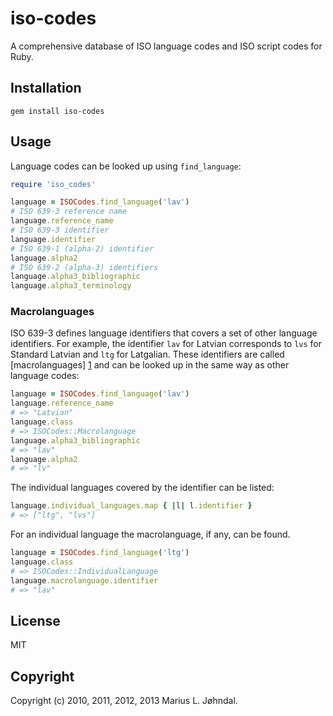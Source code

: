 # iso-codes

A comprehensive database of ISO language codes and ISO script codes for Ruby.

## Installation

    gem install iso-codes

## Usage

Language codes can be looked up using `find_language`:

```ruby
require 'iso_codes'

language = ISOCodes.find_language('lav')
# ISO 639-3 reference name
language.reference_name
# ISO 639-3 identifier
language.identifier
# ISO 639-1 (alpha-2) identifier
language.alpha2
# ISO 639-2 (alpha-3) identifiers
language.alpha3_bibliographic
language.alpha3_terminology
```

### Macrolanguages

ISO 639-3 defines language identifiers that covers a set of other language
identifiers. For example, the identifier `lav` for Latvian corresponds to `lvs`
for Standard Latvian and `ltg` for Latgalian. These identifiers are called
[macrolanguages] [1] and can be looked up in the same way as other language
codes:

```ruby
language = ISOCodes.find_language('lav')
language.reference_name
# => "Latvian"
language.class
# => ISOCodes::Macrolanguage
language.alpha3_bibliographic
# => "lav"
language.alpha2
# => "lv"
```

The individual languages covered by the identifier can be listed:

```ruby
language.individual_languages.map { |l| l.identifier }
# => ["ltg", "lvs"]
```

For an individual language the macrolanguage, if any, can be found.

```ruby
language = ISOCodes.find_language('ltg')
language.class
# => ISOCodes::IndividualLanguage
language.macrolanguage.identifier
# => "lav"
```

## License

MIT

## Copyright

Copyright (c) 2010, 2011, 2012, 2013 Marius L. Jøhndal.

[1]: http://www.sil.org/iso639-3/scope.asp#M "Explanation of macrolanguages"

